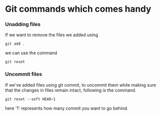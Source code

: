 # Git commands which comes handy

### Unadding files
If we want to remove the files we added using

`git add .`

we can use the command

`git reset`

### Uncommit files 
If we've added files using git commit, to uncommit them while making sure that the changes in files remain intact, following is the command.

`git reset --soft HEAD~1`

here '1' represents how many commit you want to go behind.
